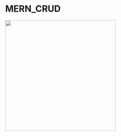 # MERN_CRUD

<img src="https://user-images.githubusercontent.com/88779731/163977767-669553a4-108e-42ed-bccb-e07309466b22.jpg"  width="350" >

